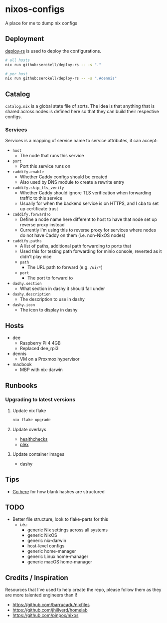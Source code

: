 # nixos-configs

A place for me to dump nix configs

## Deployment

[deploy-rs](https://github.com/serokell/deploy-rs) is used to deploy the configurations.

```bash
# all hosts
nix run github:serokell/deploy-rs -- -s "."

# per host
nix run github:serokell/deploy-rs -- -s ".#dennis"
```

## Catalog

`catalog.nix` is a global state file of sorts. The idea is that anything that is shared across nodes is defined here so that they can build their respective configs.

### Services

Services is a mapping of service name to service attributes, it can accept:

- `host`
  - The node that runs this service
- `port`
  - Port this service runs on
- `caddify.enable`
  - Whether Caddy configs should be created
  - Also used by DNS module to create a rewrite entry
- `caddify.skip_tls_verify`
  - Whether Caddy should ignore TLS verification when forwarding traffic to this service
  - Usually for when the backend service is on HTTPS, and I cba to set up certificate trust
- `caddify.forwardTo`
  - Define a node name here different to host to have that node set up reverse proxy instead
  - Currently I'm using this to reverse proxy for services where nodes do not have Caddy on them (i.e. non-NixOS nodes)
- `caddify.paths`
  - A list of paths, additional path forwarding to ports that
  - Used this for testing path forwarding for minio console, reverted as it didn't play nice
  - `path`
    - The URL path to forward (e.g. `/ui/*`)
  - `port`
    - The port to forward to
- `dashy.section`
  - What section in dashy it should fall under
- `dashy.description`
  - The description to use in dashy
- `dashy.icon`
  - The icon to display in dashy

## Hosts

- dee
  - Raspberry Pi 4 4GB
  - Replaced dee_rpi3
- dennis
  - VM on a Proxmox hypervisor
- macbook
  - MBP with nix-darwin

## Runbooks

### Upgrading to latest versions

1. Update nix flake

    ```bash
    nix flake upgrade
    ```

2. Update overlays
    - [healthchecks](https://github.com/NixOS/nixpkgs/blob/master/pkgs/servers/web-apps/healthchecks/default.nix)
    - [plex](https://github.com/NixOS/nixpkgs/tree/master/pkgs/servers/plex)

3. Update container images
    - [dashy](https://github.com/Lissy93/dashy/releases)

## Tips

- [Go here](https://discourse.nixos.org/t/what-is-the-latest-best-practice-to-prefetch-the-hash/22103/4) for how blank hashes are structured

## TODO

- Better file structure, look to flake-parts for this
  - i.e.:
    - generic Nix settings across all systems
    - generic NixOS
    - generic nix-darwin
    - host-level configs
    - generic home-manager
    - generic Linux home-manager
    - generic macOS home-manager

## Credits / Inspiration

Resources that I've used to help create the repo, please follow them as they are more talented engineers than I!

- https://github.com/barrucadu/nixfiles
- https://github.com/jhillyerd/homelab
- https://github.com/pinpox/nixos
